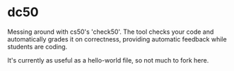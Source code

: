 # dc50

Messing around with cs50's 'check50'. The tool checks your code and automatically grades it on correctness, providing automatic feedback while students are coding.

It's currently as useful as a hello-world file, so not much to fork here.
